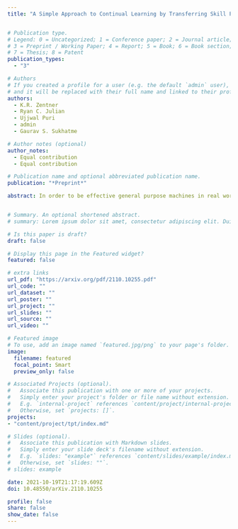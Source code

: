 ```yaml
---
title: "A Simple Approach to Continual Learning by Transferring Skill Parameters"


# Publication type.
# Legend: 0 = Uncategorized; 1 = Conference paper; 2 = Journal article;
# 3 = Preprint / Working Paper; 4 = Report; 5 = Book; 6 = Book section;
# 7 = Thesis; 8 = Patent
publication_types:
  - "3"

# Authors
# If you created a profile for a user (e.g. the default `admin` user), write the username (folder name) here
# and it will be replaced with their full name and linked to their profile.
authors:
  - K.R. Zentner
  - Ryan C. Julian
  - Ujjwal Puri
  - admin
  - Gaurav S. Sukhatme

# Author notes (optional)
author_notes:
  - Equal contribution
  - Equal contribution

# Publication name and optional abbreviated publication name.
publication: "*Preprint*"

abstract: In order to be effective general purpose machines in real world environments, robots not only will need to adapt their existing manipulation skills to new circumstances, they will need to acquire entirely new skills on-the-fly. A great promise of continual learning is to endow robots with this ability, by using their accumulated knowledge and experience from prior skills. We take a fresh look at this problem, by considering a setting in which the robot is limited to storing that knowledge and experience only in the form of learned skill policies. We show that storing skill policies, careful pre-training, and appropriately choosing when to transfer those skill policies is sufficient to build a continual learner in the context of robotic manipulation. We analyze which conditions are needed to transfer skills in the challenging Meta-World simulation benchmark. Using this analysis, we introduce a pair-wise metric relating skills that allows us to predict the effectiveness of skill transfer between tasks, and use it to reduce the problem of continual learning to curriculum selection. Given an appropriate curriculum, we show how to continually acquire robotic manipulation skills without forgetting, and using far fewer samples than needed to train them from scratch.


# Summary. An optional shortened abstract.
# summary: Lorem ipsum dolor sit amet, consectetur adipiscing elit. Duis posuere tellus ac convallis placerat. Proin tincidunt magna sed ex sollicitudin condimentum.

# Is this paper is draft?
draft: false

# Display this page in the Featured widget?
featured: false

# extra links
url_pdf: "https://arxiv.org/pdf/2110.10255.pdf"
url_code: ""
url_dataset: ""
url_poster: ""
url_project: ""
url_slides: ""
url_source: ""
url_video: ""

# Featured image
# To use, add an image named `featured.jpg/png` to your page's folder.
image:
  filename: featured
  focal_point: Smart
  preview_only: false

# Associated Projects (optional).
#   Associate this publication with one or more of your projects.
#   Simply enter your project's folder or file name without extension.
#   E.g. `internal-project` references `content/project/internal-project/index.md`.
#   Otherwise, set `projects: []`.
projects:
- "content/project/tpt/index.md"

# Slides (optional).
#   Associate this publication with Markdown slides.
#   Simply enter your slide deck's filename without extension.
#   E.g. `slides: "example"` references `content/slides/example/index.md`.
#   Otherwise, set `slides: ""`.
# slides: example

date: 2021-10-19T21:17:19.609Z
doi: 10.48550/arXiv.2110.10255

profile: false
share: false
show_date: false
---
```


<!-- {{% callout note %}}
Click the *Cite* button above to demo the feature to enable visitors to import publication metadata into their reference management software.
{{% /callout %}}

{{% callout note %}}
Create your slides in Markdown - click the *Slides* button to check out the example.
{{% /callout %}}

Supplementary notes can be added here, including [code, math, and images](https://wowchemy.com/docs/writing-markdown-latex/). -->
